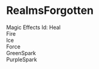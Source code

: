 # RealmsForgotten
Magic Effects Id:
Heal <br />
Fire <br />
Ice <br />
Force <br />
GreenSpark <br />
PurpleSpark